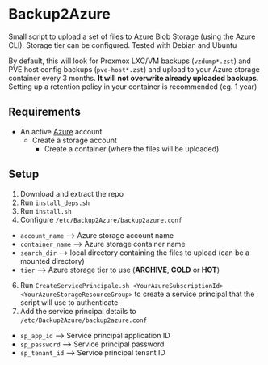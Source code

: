 # Backup2Azure
Small script to upload a set of files to Azure Blob Storage (using the Azure CLI). Storage tier can be configured. Tested with Debian and Ubuntu

By default, this will look for Proxmox LXC/VM backups (`vzdump*.zst`) and PVE host config backups (`pve-host*.zst`) and upload to your Azure storage container every 3 months. **It will not overwrite already uploaded backups**. Setting up a retention policy in your container is recommended (eg. 1 year)

## Requirements
- An active [Azure](https://azure.microsoft.com/en-us/) account
  - Create a storage account
    - Create a container (where the files will be uploaded)

## Setup
1. Download and extract the repo
2. Run `install_deps.sh`
3. Run `install.sh`
4. Configure `/etc/Backup2Azure/backup2azure.conf`
- `account_name` --> Azure storage account name
- `container_name` --> Azure storage container name
- `search_dir` --> local directory containing the files to upload (can be a mounted directory)
- `tier` --> Azure storage tier to use (**ARCHIVE**, **COLD** or **HOT**)
6. Run `CreateServicePrincipale.sh <YourAzureSubscriptionId> <YourAzureStorageResourceGroup>` to create a service principal that the script will use to authenticate 
7. Add the service principal details to `/etc/Backup2Azure/backup2azure.conf`
- `sp_app_id` --> Service principal application ID
- `sp_password` --> Service principal password
- `sp_tenant_id` --> Service principal tenant ID
